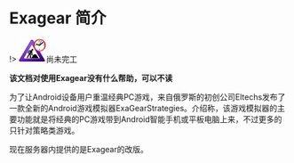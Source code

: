 # Exagear 简介

!> ![](ConstructionClock.png)尚未完工  

**该文档对使用Exagear没有什么帮助，可以不读**  

为了让Android设备用户重温经典PC游戏，来自俄罗斯的初创公司Eltechs发布了一款全新的Android游戏模拟器ExaGearStrategies。介绍称，该游戏模拟器的主要功能就是将经典的PC游戏带到Android智能手机或平板电脑上来，不过更多的只针对策略类游戏。

现在服务器内提供的是Exagear的改版。